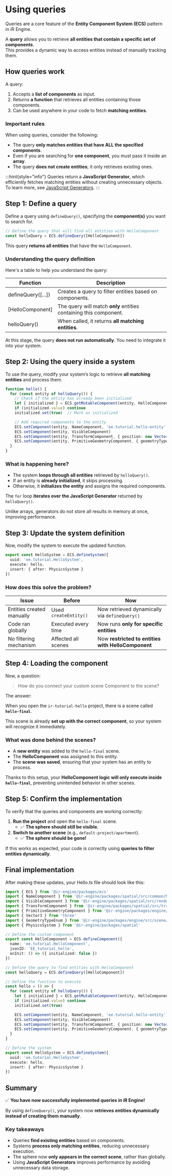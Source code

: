 # Using queries

Queries are a core feature of the **Entity Component System (ECS)** pattern in iR Engine.  

A **query** allows you to retrieve **all entities that contain a specific set of components**.  
This provides a dynamic way to access entities instead of manually tracking them.

## How queries work

A query:

1. Accepts a **list of components** as input.
2. Returns **a function** that retrieves all entities containing those components.
3. Can be used anywhere in your code to fetch **matching entities**.

### Important rules

When using queries, consider the following:

- The query **only matches entities that have ALL the specified components**.
- Even if you are searching for **one component**, you must pass it inside an **array**.
- The query **does not create entities**; it only retrieves existing ones.

:::hint{style="info"}
Queries return a **JavaScript Generator**, which efficiently fetches matching entities without creating unnecessary objects.  
To learn more, see [JavaScript Generators](https://developer.mozilla.org/en-US/docs/Web/JavaScript/Guide/Iterators_and_Generators#generator_functions).
:::

## Step 1: Define a query

Define a query using `defineQuery()`, specifying the **component(s)** you want to search for.

```typescript
// Define the query that will find all entities with HelloComponent
const helloQuery = ECS.defineQuery([HelloComponent])
```

This query **returns all entities** that have the `HelloComponent`.

### Understanding the query definition

Here's a table to help you understand the query:

| **Function**        | **Description**                                                   |
| ------------------- | ----------------------------------------------------------------- |
| defineQuery(\[...]) | Creates a query to filter entities based on components.           |
| \[HelloComponent]   | The query will match **only** entities containing this component. |
| helloQuery()        | When called, it returns **all matching entities**.                |

At this stage, the query **does not run automatically**. You need to integrate it into your system.

## Step 2: Using the query inside a system

To use the query, modify your system’s logic to retrieve **all matching entities** and process them.

```typescript
function hello() {
  for (const entity of helloQuery()) {
    // Check if the entity has already been initialized
    let { initialized } = ECS.getMutableComponent(entity, HelloComponent)
    if (initialized.value) continue
    initialized.set(true)  // Mark as initialized

    // Add required components to the entity
    ECS.setComponent(entity, NameComponent, 'ee.tutorial.hello-entity')
    ECS.setComponent(entity, VisibleComponent)
    ECS.setComponent(entity, TransformComponent, { position: new Vector3(0, 1, 0) })
    ECS.setComponent(entity, PrimitiveGeometryComponent, { geometryType: GeometryTypeEnum.SphereGeometry })
  }
}
```

### What is happening here?

- The system **loops through all entities** retrieved by `helloQuery()`.
- If an entity is **already initialized**, it skips processing.
- Otherwise, it **initializes the entity** and assigns the required components.

The `for` loop **iterates over the JavaScript Generator** returned by `helloQuery()`.

Unlike arrays, generators do not store all results in memory at once, improving performance.

## Step 3: Update the system definition

Now, modify the system to execute the updated function.

```typescript
export const HelloSystem = ECS.defineSystem({
  uuid: 'ee.tutorial.HelloSystem',
  execute: hello,
  insert: { after: PhysicsSystem }
})
```

### How does this solve the problem?

| **Issue**                 | **Before**          | **Now**                                            |
| ------------------------- | ------------------- | -------------------------------------------------- |
| Entities created manually | Used `createEntity()` | Now retrieved dynamically via `defineQuery()`        |
| Code ran globally         | Executed every time | Now runs **only for specific entities**            |
| No filtering mechanism    | Affected all scenes | Now **restricted to entities with HelloComponent** |

## Step 4: Loading the component

Now, a question:

> How do you connect your custom scene Component to the scene?
> 

The answer:

When you open the `ir-tutorial-hello` project, there is a scene called **`hello-final`**.

This scene is already **set up with the correct component**, so your system will recognize it immediately.

### **What was done behind the scenes?**

- A **new entity** was added to the `hello-final` scene.
- The **HelloComponent** was assigned to this entity.
- The **scene was saved**, ensuring that your system has an entity to process.

Thanks to this setup, your **HelloComponent logic will only execute inside `hello-final`**, preventing unintended behavior in other scenes.

## Step 5: Confirm the implementation

To verify that the queries and components are working correctly:

1. **Run the project** and open the `hello-final` scene.
    - ✅ **The sphere should still be visible.**
2. **Switch to another scene** (e.g., `default-project/apartment`).
    - ✅ **The sphere should be gone!**

If this works as expected, your code is correctly using **queries to filter entities dynamically**.

## Final implementation

After making these updates, your Hello.ts file should look like this:

```typescript
import { ECS } from '@ir-engine/packages/ecs'
import { NameComponent } from '@ir-engine/packages/spatial/src/common/NameComponent'
import { VisibleComponent } from '@ir-engine/packages/spatial/src/renderer/components/VisibleComponent'
import { TransformComponent } from '@ir-engine/packages/spatial/src/transform/components/TransformComponent'
import { PrimitiveGeometryComponent } from '@ir-engine/packages/engine/src/scene/components/PrimitiveGeometryComponent'
import { Vector3 } from 'three'
import { GeometryTypeEnum } from '@ir-engine/packages/engine/src/scene/constants/GeometryTypeEnum'
import { PhysicsSystem } from '@ir-engine/packages/spatial'

// Define the custom component
export const HelloComponent = ECS.defineComponent({
  name: 'ee.tutorial.HelloComponent',
  jsonID: 'EE_tutorial_hello',
  onInit: () => ({ initialized: false })
})

// Define the query to find entities with HelloComponent
const helloQuery = ECS.defineQuery([HelloComponent])

// Define the function to execute
const hello = () => {
  for (const entity of helloQuery()) {
    let { initialized } = ECS.getMutableComponent(entity, HelloComponent)
    if (initialized.value) continue
    initialized.set(true)

    ECS.setComponent(entity, NameComponent, 'ee.tutorial.hello-entity')
    ECS.setComponent(entity, VisibleComponent)
    ECS.setComponent(entity, TransformComponent, { position: new Vector3(0, 1, 0) })
    ECS.setComponent(entity, PrimitiveGeometryComponent, { geometryType: GeometryTypeEnum.SphereGeometry })
  }
}

// Define the system
export const HelloSystem = ECS.defineSystem({
  uuid: 'ee.tutorial.HelloSystem',
  execute: hello,
  insert: { after: PhysicsSystem }
})
```

## Summary

✅ **You have now successfully implemented queries in iR Engine!**

By using `defineQuery()`, your system now **retrieves entities dynamically instead of creating them manually**.

### Key takeaways

- Queries **find existing entities** based on components.
- Systems **process only matching entities**, reducing unnecessary execution.
- The sphere now **only appears in the correct scene**, rather than globally.
- Using **JavaScript Generators** improves performance by avoiding unnecessary data storage.